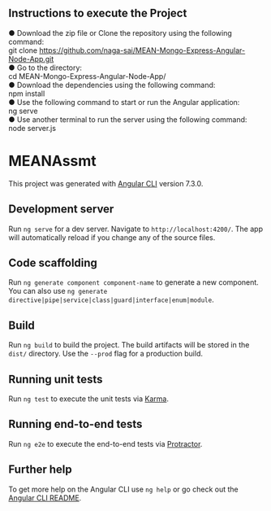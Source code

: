 ## Instructions to execute the Project
● Download the zip file or Clone the repository using the following command: <br>
  git clone https://github.com/naga-sai/MEAN-Mongo-Express-Angular-Node-App.git <br>
● Go to the directory: <br>
  cd MEAN-Mongo-Express-Angular-Node-App/ <br>
● Download the dependencies using the following command: <br>
  npm install <br>
● Use the following command to start or run the Angular application: <br>
  ng serve <br>
● Use another terminal to run the server using the following command: <br>
  node server.js <br>



# MEANAssmt

This project was generated with [Angular CLI](https://github.com/angular/angular-cli) version 7.3.0.

## Development server

Run `ng serve` for a dev server. Navigate to `http://localhost:4200/`. The app will automatically reload if you change any of the source files.

## Code scaffolding

Run `ng generate component component-name` to generate a new component. You can also use `ng generate directive|pipe|service|class|guard|interface|enum|module`.

## Build

Run `ng build` to build the project. The build artifacts will be stored in the `dist/` directory. Use the `--prod` flag for a production build.

## Running unit tests

Run `ng test` to execute the unit tests via [Karma](https://karma-runner.github.io).

## Running end-to-end tests

Run `ng e2e` to execute the end-to-end tests via [Protractor](http://www.protractortest.org/).

## Further help

To get more help on the Angular CLI use `ng help` or go check out the [Angular CLI README](https://github.com/angular/angular-cli/blob/master/README.md).
